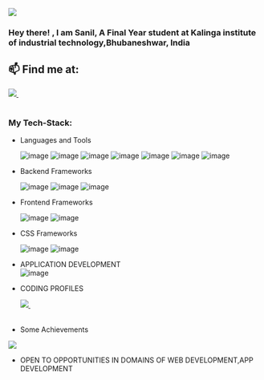 

![](https://komarev.com/ghpvc/?username=singhster7&color=green)

<h3>
Hey there! , I am Sanil, 
 A Final Year student at Kalinga institute of industrial technology,Bhubaneshwar, India

</h3>  

  
## 📫 Find me at:

<table>
  <tr>
    <a href="https://www.linkedin.com/in/sanil-singh-3b7b0a225/">
    <img src="https://img.shields.io/badge/linkedin-%230077B5.svg?&style=for-the-badge&logo=linkedin&logoColor=white" />
  </a>&nbsp;&nbsp;
  

    



</table>



### My Tech-Stack:
* Languages and Tools

  ![image](https://img.shields.io/badge/C-00599C?style=for-the-badge&logo=c%2B%2B&logoColor=white)
  ![image](https://img.shields.io/badge/Javascript-F7DF1E?style=for-the-badge&logo=Javascript&logoColor=black)
  ![image](https://img.shields.io/badge/C++-FF6C37?style=for-the-badge&logo=C&logoColor=white)
  ![image](https://img.shields.io/badge/Python-FFD43B?style=for-the-badge&logo=python&logoColor=blue)
   ![image](https://img.shields.io/badge/CSS3-1572B6?style=for-the-badge&logo=css3&logoColor=white)
    ![image](https://img.shields.io/badge/HTML5-E34F26?style=for-the-badge&logo=html5&logoColor=white)
![image](https://img.shields.io/badge/TypeScript-007ACC?style=for-the-badge&logo=typescript&logoColor=white)



* Backend Frameworks


  ![image](https://img.shields.io/badge/Node.js-339933?style=for-the-badge&logo=nodedotjs&logoColor=white)
  ![image](https://img.shields.io/badge/Express.js-000000?style=for-the-badge&logo=express&logoColor=white)
  ![image](https://img.shields.io/badge/json%20web%20tokens-323330?style=for-the-badge&logo=json-web-tokens&logoColor=pink)
  

 
* Frontend Frameworks


  ![image](https://img.shields.io/badge/next.js-000000?style=for-the-badge&logo=nextdotjs&logoColor=white)
  ![image](https://img.shields.io/badge/React-20232A?style=for-the-badge&logo=react&logoColor=61DAFB)
  
* CSS Frameworks


    ![image](https://img.shields.io/badge/Tailwind_CSS-38B2AC?style=for-the-badge&logo=tailwind-css&logoColor=white)
    ![image](https://img.shields.io/badge/Bootstrap-563D7C?style=for-the-badge&logo=bootstrap&logoColor=white)


* APPLICATION DEVELOPMENT  
![image](https://img.shields.io/badge/KOTLIN-blue)



* CODING PROFILES
  <table>
  <tr>
     <a href="https://leetcode.com/SanilSINGH/">
    <img src="https://img.shields.io/badge/-LeetCode-FFA116?style=for-the-badge&logo=LeetCode&logoColor=black" />
     </a>&nbsp;&nbsp;
    
     
    
   </table>

* Some Achievements


![](https://github-profile-summary-cards.vercel.app/api/cards/profile-details?username=singhster7&theme=solarized_dark)

* OPEN TO OPPORTUNITIES IN DOMAINS OF WEB DEVELOPMENT,APP DEVELOPMENT


